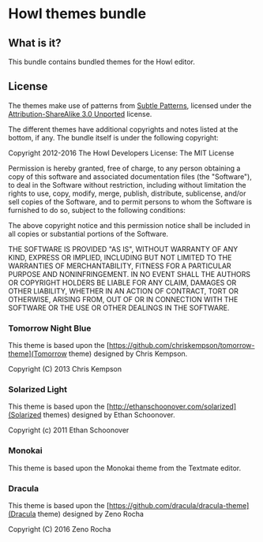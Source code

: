 # Howl themes bundle

## What is it?

This bundle contains bundled themes for the Howl editor.

## License

The themes make use of patterns from [Subtle Patterns](subtlepatterns.com),
licensed under the
[Attribution-ShareAlike 3.0 Unported](http://creativecommons.org/licenses/by-sa/3.0/deed.en_US)
license.

The different themes have additional copyrights and notes listed at the bottom,
if any. The bundle itself is under the following copyright:

Copyright 2012-2016 The Howl Developers
License: The MIT License

Permission is hereby granted, free of charge, to any person obtaining a copy
of this software and associated documentation files (the "Software"), to deal
in the Software without restriction, including without limitation the rights
to use, copy, modify, merge, publish, distribute, sublicense, and/or sell
copies of the Software, and to permit persons to whom the Software is
furnished to do so, subject to the following conditions:

The above copyright notice and this permission notice shall be included in
all copies or substantial portions of the Software.

THE SOFTWARE IS PROVIDED "AS IS", WITHOUT WARRANTY OF ANY KIND, EXPRESS OR
IMPLIED, INCLUDING BUT NOT LIMITED TO THE WARRANTIES OF MERCHANTABILITY,
FITNESS FOR A PARTICULAR PURPOSE AND NONINFRINGEMENT. IN NO EVENT SHALL THE
AUTHORS OR COPYRIGHT HOLDERS BE LIABLE FOR ANY CLAIM, DAMAGES OR OTHER
LIABILITY, WHETHER IN AN ACTION OF CONTRACT, TORT OR OTHERWISE, ARISING FROM,
OUT OF OR IN CONNECTION WITH THE SOFTWARE OR THE USE OR OTHER DEALINGS IN
THE SOFTWARE.

### Tomorrow Night Blue

This theme is based upon the
[https://github.com/chriskempson/tomorrow-theme](Tomorrow theme) designed by
Chris Kempson.

Copyright (C) 2013 Chris Kempson

### Solarized Light

This theme is based upon the
[http://ethanschoonover.com/solarized](Solarized themes) designed by Ethan
Schoonover.

Copyright (c) 2011 Ethan Schoonover

### Monokai

This theme is based upon the Monokai theme from the Textmate editor.

### Dracula

This theme is based upon the
[https://github.com/dracula/dracula-theme](Dracula theme) designed by Zeno Rocha

Copyright (C) 2016 Zeno Rocha
